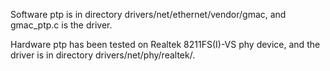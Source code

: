 Software ptp is in directory drivers/net/ethernet/vendor/gmac, and gmac_ptp.c is the driver.

Hardware ptp has been tested on Realtek 8211FS(I)-VS phy device, and the driver is in directory drivers/net/phy/realtek/.
